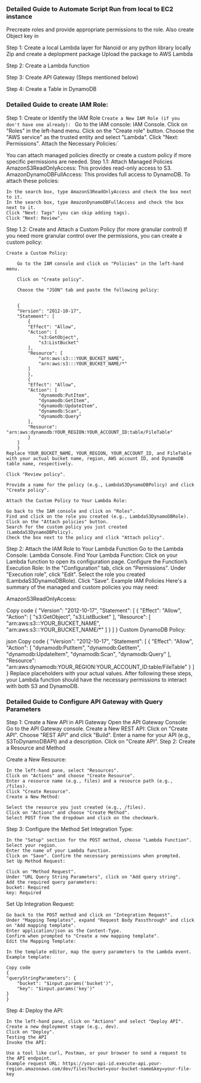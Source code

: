 ### Detailed Guide to Automate Script Run from local to EC2 instance

Precreate roles and provide appropriate permissions to the role.
Also create Object key in 

Step 1: Create a local Lambda layer for Nanoid or any python library locally
Zip and create a deplopment package 
Upload the package to AWS Lambda


Step 2: Create a Lambda function

Step 3: Create API Gateway (Steps mentioned below)

Step 4: Create a Table in DynamoDB 

### Detailed Guide to create IAM Role:

Step 1: Create or Identify the IAM Role
`Create a New IAM Role (if you don't have one already):
    `
    Go to the IAM console: IAM Console.
    Click on "Roles" in the left-hand menu.
    Click on the "Create role" button.
    Choose the "AWS service" as the trusted entity and select "Lambda".
    Click "Next: Permissions".
    Attach the Necessary Policies:`

You can attach managed policies directly or create a custom policy if more specific permissions are needed.
Step 1.1: Attach Managed Policies
    AmazonS3ReadOnlyAccess: This provides read-only access to S3.
    AmazonDynamoDBFullAccess: This provides full access to DynamoDB.
    To attach these policies:

    In the search box, type AmazonS3ReadOnlyAccess and check the box next to it.
    In the search box, type AmazonDynamoDBFullAccess and check the box next to it.
    Click "Next: Tags" (you can skip adding tags).
    Click "Next: Review".

Step 1.2: Create and Attach a Custom Policy (for more granular control)
    If you need more granular control over the permissions, you can create a custom policy:

    Create a Custom Policy:

        Go to the IAM console and click on "Policies" in the left-hand menu.

        Click on "Create policy".

        Choose the "JSON" tab and paste the following policy:


        {
        "Version": "2012-10-17",
        "Statement": [
            {
            "Effect": "Allow",
            "Action": [
                "s3:GetObject",
                "s3:ListBucket"
            ],
            "Resource": [
                "arn:aws:s3:::YOUR_BUCKET_NAME",
                "arn:aws:s3:::YOUR_BUCKET_NAME/*"
            ]
            },
            {
            "Effect": "Allow",
            "Action": [
                "dynamodb:PutItem",
                "dynamodb:GetItem",
                "dynamodb:UpdateItem",
                "dynamodb:Scan",
                "dynamodb:Query"
            ],
            "Resource": "arn:aws:dynamodb:YOUR_REGION:YOUR_ACCOUNT_ID:table/FileTable"
            }
        ]
        }
    Replace YOUR_BUCKET_NAME, YOUR_REGION, YOUR_ACCOUNT_ID, and FileTable with your actual bucket name, region, AWS account ID, and DynamoDB table name, respectively.

    Click "Review policy".

    Provide a name for the policy (e.g., LambdaS3DynamoDBPolicy) and click "Create policy".

    Attach the Custom Policy to Your Lambda Role:

    Go back to the IAM console and click on "Roles".
    Find and click on the role you created (e.g., LambdaS3DynamoDBRole).
    Click on the "Attach policies" button.
    Search for the custom policy you just created (LambdaS3DynamoDBPolicy).
    Check the box next to the policy and click "Attach policy".

Step 2: Attach the IAM Role to Your Lambda Function
    Go to the Lambda Console: Lambda Console.
    Find Your Lambda Function: Click on your Lambda function to open its configuration page.
    Configure the Function’s Execution Role:
    In the "Configuration" tab, click on "Permissions".
    Under "Execution role", click "Edit".
    Select the role you created (LambdaS3DynamoDBRole).
    Click "Save".
    Example IAM Policies
    Here's a summary of the managed and custom policies you may need:

AmazonS3ReadOnlyAccess:

Copy code
{
  "Version": "2012-10-17",
  "Statement": [
    {
      "Effect": "Allow",
      "Action": [
        "s3:GetObject",
        "s3:ListBucket"
      ],
      "Resource": [
        "arn:aws:s3:::YOUR_BUCKET_NAME",
        "arn:aws:s3:::YOUR_BUCKET_NAME/*"
      ]
    }
  ]
}
Custom DynamoDB Policy:

json
Copy code
{
  "Version": "2012-10-17",
  "Statement": [
    {
      "Effect": "Allow",
      "Action": [
        "dynamodb:PutItem",
        "dynamodb:GetItem",
        "dynamodb:UpdateItem",
        "dynamodb:Scan",
        "dynamodb:Query"
      ],
      "Resource": "arn:aws:dynamodb:YOUR_REGION:YOUR_ACCOUNT_ID:table/FileTable"
    }
  ]
}
Replace placeholders with your actual values. After following these steps, your Lambda function should have the necessary permissions to interact with both S3 and DynamoDB.

### Detailed Guide to Configure API Gateway with Query Parameters


Step 1: Create a New API in API Gateway
    Open the API Gateway Console: Go to the API Gateway console.
Create a New REST API:
    Click on "Create API".
Choose "REST API" and click "Build".
    Enter a name for your API (e.g., S3ToDynamoDBAPI) and a description.
Click on "Create API".
Step 2: Create a Resource and Method

Create a New Resource:

    In the left-hand pane, select "Resources".
    Click on "Actions" and choose "Create Resource".
    Enter a resource name (e.g., files) and a resource path (e.g., /files).
    Click "Create Resource".
    Create a New Method:

    Select the resource you just created (e.g., /files).
    Click on "Actions" and choose "Create Method".
    Select POST from the dropdown and click on the checkmark.
Step 3: Configure the Method
    Set Integration Type:

    In the "Setup" section for the POST method, choose "Lambda Function".
    Select your region.
    Enter the name of your Lambda function.
    Click on "Save". Confirm the necessary permissions when prompted.
    Set Up Method Request:

    Click on "Method Request".
    Under "URL Query String Parameters", click on "Add query string".
    Add the required query parameters:
    bucket: Required
    key: Required
Set Up Integration Request:

    Go back to the POST method and click on "Integration Request".
    Under "Mapping Templates", expand "Request Body Passthrough" and click on "Add mapping template".
    Enter application/json as the Content-Type.
    Confirm when prompted to "Create a new mapping template".
    Edit the Mapping Template:

    In the template editor, map the query parameters to the Lambda event. Example template:

    Copy code
    {
    "queryStringParameters": {
        "bucket": "$input.params('bucket')",
        "key": "$input.params('key')"
    }
    }
Step 4: Deploy the API:

    In the left-hand pane, click on "Actions" and select "Deploy API".
    Create a new deployment stage (e.g., dev).
    Click on "Deploy".
    Testing the API
    Invoke the API:

    Use a tool like curl, Postman, or your browser to send a request to the API endpoint.
    Example request URL: https://your-api-id.execute-api.your-region.amazonaws.com/dev/files?bucket=your-bucket-name&key=your-file-key

